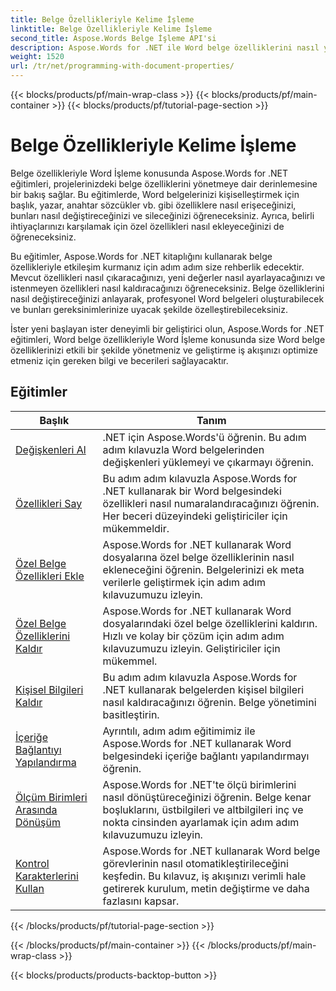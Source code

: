 ```yaml
---
title: Belge Özellikleriyle Kelime İşleme
linktitle: Belge Özellikleriyle Kelime İşleme
second_title: Aspose.Words Belge İşleme API'si
description: Aspose.Words for .NET ile Word belge özelliklerini nasıl yöneteceğinizi öğrenin. Eğitimler, okuma ve yazma özellikleri, varsayılan özellikleri özelleştirme gibi çeşitli özelliklerde size yol gösterir.
weight: 1520
url: /tr/net/programming-with-document-properties/
---
```


{{< blocks/products/pf/main-wrap-class >}}
{{< blocks/products/pf/main-container >}}
{{< blocks/products/pf/tutorial-page-section >}}

# Belge Özellikleriyle Kelime İşleme

Belge özellikleriyle Word İşleme konusunda Aspose.Words for .NET eğitimleri, projelerinizdeki belge özelliklerini yönetmeye dair derinlemesine bir bakış sağlar. Bu eğitimlerde, Word belgelerinizi kişiselleştirmek için başlık, yazar, anahtar sözcükler vb. gibi özelliklere nasıl erişeceğinizi, bunları nasıl değiştireceğinizi ve sileceğinizi öğreneceksiniz. Ayrıca, belirli ihtiyaçlarınızı karşılamak için özel özellikleri nasıl ekleyeceğinizi de öğreneceksiniz.

Bu eğitimler, Aspose.Words for .NET kitaplığını kullanarak belge özellikleriyle etkileşim kurmanız için adım adım size rehberlik edecektir. Mevcut özellikleri nasıl çıkaracağınızı, yeni değerler nasıl ayarlayacağınızı ve istenmeyen özellikleri nasıl kaldıracağınızı öğreneceksiniz. Belge özelliklerini nasıl değiştireceğinizi anlayarak, profesyonel Word belgeleri oluşturabilecek ve bunları gereksinimlerinize uyacak şekilde özelleştirebileceksiniz.

İster yeni başlayan ister deneyimli bir geliştirici olun, Aspose.Words for .NET eğitimleri, Word belge özellikleriyle Word İşleme konusunda size Word belge özelliklerinizi etkili bir şekilde yönetmeniz ve geliştirme iş akışınızı optimize etmeniz için gereken bilgi ve becerileri sağlayacaktır.

 ## Eğitimler
| Başlık | Tanım |
| --- | --- |
| [Değişkenleri Al](./get-variables/) | .NET için Aspose.Words'ü öğrenin. Bu adım adım kılavuzla Word belgelerinden değişkenleri yüklemeyi ve çıkarmayı öğrenin. |
| [Özellikleri Say](./enumerate-properties/) | Bu adım adım kılavuzla Aspose.Words for .NET kullanarak bir Word belgesindeki özellikleri nasıl numaralandıracağınızı öğrenin. Her beceri düzeyindeki geliştiriciler için mükemmeldir. |
| [Özel Belge Özellikleri Ekle](./add-custom-document-properties/) | Aspose.Words for .NET kullanarak Word dosyalarına özel belge özelliklerinin nasıl ekleneceğini öğrenin. Belgelerinizi ek meta verilerle geliştirmek için adım adım kılavuzumuzu izleyin. |
| [Özel Belge Özelliklerini Kaldır](./remove-custom-document-properties/) | Aspose.Words for .NET kullanarak Word dosyalarındaki özel belge özelliklerini kaldırın. Hızlı ve kolay bir çözüm için adım adım kılavuzumuzu izleyin. Geliştiriciler için mükemmel. |
| [Kişisel Bilgileri Kaldır](./remove-personal-information/) | Bu adım adım kılavuzla Aspose.Words for .NET kullanarak belgelerden kişisel bilgileri nasıl kaldıracağınızı öğrenin. Belge yönetimini basitleştirin. |
| [İçeriğe Bağlantıyı Yapılandırma](./configuring-link-to-content/) | Ayrıntılı, adım adım eğitimimiz ile Aspose.Words for .NET kullanarak Word belgesindeki içeriğe bağlantı yapılandırmayı öğrenin. |
| [Ölçüm Birimleri Arasında Dönüşüm](./convert-between-measurement-units/) | Aspose.Words for .NET'te ölçü birimlerini nasıl dönüştüreceğinizi öğrenin. Belge kenar boşluklarını, üstbilgileri ve altbilgileri inç ve nokta cinsinden ayarlamak için adım adım kılavuzumuzu izleyin. |
| [Kontrol Karakterlerini Kullan](./use-control-characters/) | Aspose.Words for .NET kullanarak Word belge görevlerinin nasıl otomatikleştirileceğini keşfedin. Bu kılavuz, iş akışınızı verimli hale getirerek kurulum, metin değiştirme ve daha fazlasını kapsar. |
{{< /blocks/products/pf/tutorial-page-section >}}

{{< /blocks/products/pf/main-container >}}
{{< /blocks/products/pf/main-wrap-class >}}

{{< blocks/products/products-backtop-button >}}
